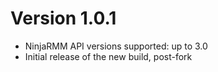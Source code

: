 

# Version 1.0.1
* NinjaRMM API versions supported: up to 3.0
* Initial release of the new build, post-fork
